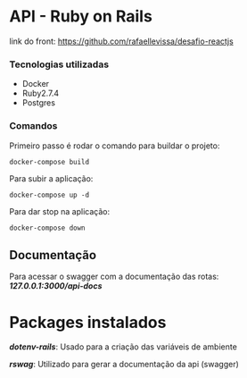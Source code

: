 # API - Ruby on Rails

link do front: https://github.com/rafaellevissa/desafio-reactjs

### Tecnologias utilizadas

- Docker
- Ruby2.7.4
- Postgres

### Comandos

Primeiro passo é rodar o comando para buildar o projeto:
```
docker-compose build
```
Para subir a aplicação:
```
docker-compose up -d
```
Para dar stop na aplicação:
```
docker-compose down
```

## Documentação

Para acessar o swagger com a documentação das rotas: ***127.0.0.1:3000/api-docs***
# Packages instalados

***dotenv-rails***: Usado para a criação das variáveis de ambiente

***rswag***: Utilizado para gerar a documentação da api (swagger)
